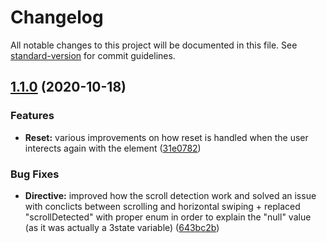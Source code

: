 # Changelog

All notable changes to this project will be documented in this file. See [standard-version](https://github.com/conventional-changelog/standard-version) for commit guidelines.

## [1.1.0](https://github.com/Scarg/vue-swipeable/compare/v0.0.12...v1.1.0) (2020-10-18)


### Features

* **Reset:** various improvements on how reset is handled when the user interects again with the element ([31e0782](https://github.com/Scarg/vue-swipeable/commit/31e07821a54b41153a3830b0a18129805917bbd6))


### Bug Fixes

* **Directive:** improved how the scroll detection work and solved an issue with conclicts between scrolling and horizontal swiping + replaced "scrollDetected" with proper enum in order to explain the "null" value (as it was actually a 3state variable) ([643bc2b](https://github.com/Scarg/vue-swipeable/commit/643bc2b34486c8d9fe01fe67d0f1fd9da5aa50d2))
